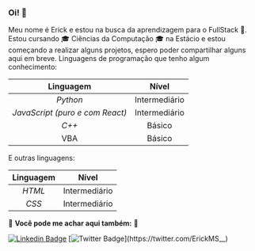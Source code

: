 ### Oi! 👋

Meu nome é Erick e estou na busca da aprendizagem para o FullStack 📝. Estou cursando 🎓 Ciências da Computação 🎓 na Estácio e estou começando a realizar alguns projetos, espero poder compartilhar alguns aqui em breve. Linguagens de programação que tenho algum conhecimento:

| Linguagem                       | Nível         |
| :-----------------------------: | :-----------: |
| _Python_                        | Intermediário |
| _JavaScript (puro e com React)_ | Intermediário |
| _C++_                           | Básico        |
| VBA                             | Básico        |

E outras linguagens:

| Linguagem                       | Nível         |
| :-----------------------------: | :-----------: |
| _HTML_                          | Intermediário |
| _CSS_                           | Intermediário |

🔽 **__Você pode me achar aqui também:__** 🔽

[![Linkedin Badge](https://img.shields.io/badge/-LinkedIn-blue?style=flat-square&logo=Linkedin&logoColor=white&link=https://www.linkedin.com/in/erickmenezes/)](https://www.linkedin.com/in/erickmenezes/)
[![Twitter Badge](https://img.shields.io/badge/-Twitter-1ca0f1?style=flat-square&labelColor=1ca0f1&logo=twitter&logoColor=white&link=https://twitter.com/ErickMS__)](https://twitter.com/ErickMS__)
